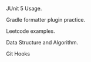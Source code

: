 JUnit 5 Usage.

Gradle formatter plugin practice.

Leetcode examples.

Data Structure and Algorithm.

Git Hooks

